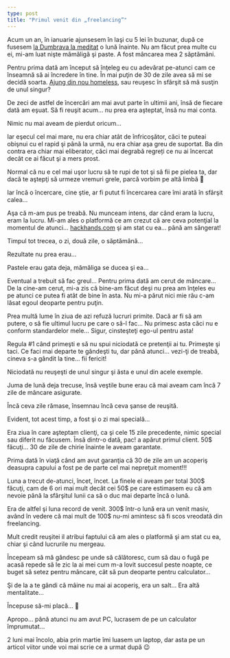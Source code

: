 ```yaml
---
type: post
title: "Primul venit din „freelancing”"
---
```


Acum un an, în ianuarie ajunsesem în Iaşi cu 5 lei în buzunar, după ce fusesem [la Dumbrava la meditat](http://www.meditatie.ro) o lună înainte. Nu am făcut prea multe cu ei, mi-am luat nişte mămăligă şi paste. A fost mâncarea mea 2 săptămâni.

Pentru prima dată am început să înţeleg eu cu adevărat pe-atunci cam ce înseamnă să ai încredere în tine. În mai puţin de 30 de zile avea să mi se decidă soarta. [Ajung din nou homeless](http://crististefan.com/tenerife), sau reuşesc în sfârşit să mă susţin de unul singur?

De zeci de astfel de încercări am mai avut parte în ultimii ani, însă de fiecare dată am eşuat. Să fi reuşit acum… nu prea era aşteptat, însă nu mai conta.

Nimic nu mai aveam de pierdut oricum…

Iar eşecul cel mai mare, nu era chiar atât de înfricoşător, căci te puteai obişnui cu el rapid şi până la urmă, nu era chiar aşa greu de suportat. Ba din contra era chiar mai eliberator, căci mai degrabă regreți ce nu ai încercat decât ce ai făcut şi a mers prost.

Normal că nu e cel mai uşor lucru să te rupi de tot şi să fii pe pielea ta, dar dacă te aştepţi să urmeze vremuri grele, parcă vorbim pe altă limbă 🙂

Iar încă o încercare, cine ştie, ar fi putut fi încercarea care îmi arată în sfârşit calea…

Aşa că m-am pus pe treabă. Nu munceam intens, dar când eram la lucru, eram la lucru. Mi-am ales o platformă ce am crezut că are ceva potenţial la momentul de atunci… [hackhands.com](https://hackhands.com/adrianharabula/) şi am stat cu ea… până am sângerat!

Timpul tot trecea, o zi, două zile, o săptămână…

Rezultate nu prea erau…

Pastele erau gata deja, mămăliga se ducea şi ea…

Eventual a trebuit să fac greul… Pentru prima dată am cerut de mâncare… De la cine-am cerut, mi-a zis că bine-am făcut deşi nu prea am înţeles eu pe atunci ce putea fi atât de bine în asta. Nu mi-a părut nici mie rău c-am lăsat egoul deoparte pentru puţin.

Prea multă lume în ziua de azi refuză lucruri primite. Dacă ar fi să am putere, o să fie ultimul lucru pe care o să-l fac… Nu primesc asta căci nu e conform standardelor mele… Sigur, cinsteşteţi ego-ul pentru asta!

Regula #1 când primeşti e să nu spui niciodată ce pretenţii ai tu. Primeşte şi taci. Ce faci mai departe te gândeşti tu, dar până atunci… vezi-ţi de treabă, cineva s-a gândit la tine… fii fericit!

Niciodată nu reuşeşti de unul singur şi ăsta e unul din acele exemple.

Juma de lună deja trecuse, însă veştile bune erau că mai aveam cam încă 7 zile de mâncare asigurate.

Încă ceva zile rămase, însemnau încă ceva şanse de reuşită.

Evident, tot acest timp, a fost şi o zi mai specială…

Era ziua în care aşteptam clienţi, ca şi cele 15 zile precedente, nimic special sau diferit nu făcusem. Însă dintr-o dată, pac! a apărut primul client. 50$ făcuţi… 30 de zile de chirie înainte le aveam garantate.

Prima dată în viaţă când am avut garanţia că 30 de zile am un acoperiş deasupra capului a fost pe de parte cel mai nepreţuit moment!!!

Luna a trecut de-atunci, încet, încet. La finele ei aveam per total 300$ făcuţi, cam de 6 ori mai mult decât cei 50$ pe care estimasem eu că am nevoie până la sfârşitul lunii ca să o duc mai departe încă o lună.

Era de altfel şi luna record de venit. 300$ într-o lună era un venit masiv, având în vedere că mai mult de 100$ nu-mi amintesc să fi scos vreodată din freelancing.

Mult credit reuşitei il atribui faptului că am ales o platformă şi am stat cu ea, chiar şi când lucrurile nu mergeau.

Începeam să mă gândesc pe unde să călătoresc, cum să dau o fugă pe acasă repede să le zic la ai mei cum m-a lovit succesul peste noapte, ce buget să setez pentru mâncare, cât să pun deoparte pentru calculator…

Şi de la a te gândi că mâine nu mai ai acoperiş, era un salt… Era altă mentalitate…

Începuse să-mi placă… 🙂

Apropo… până atunci nu am avut PC, lucrasem de pe un calculator împrumutat…

2 luni mai încolo, abia prin martie îmi luasem un laptop, dar asta pe un articol viitor unde voi mai scrie ce a urmat după 😉
